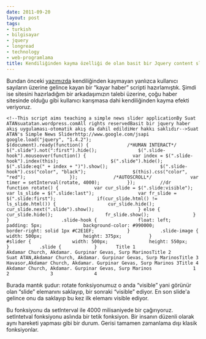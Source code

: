 ```yaml
---
date: 2011-09-20
layout: post
tags:
- turkish
- bilgisayar
- jquery
- longread
- technology
- web-programlama
title: Kendiliğinden kayma özelliği de olan basit bir Jquery content slider
---
```


Bundan önceki [yazımızda](http://suatatan.wordpress.com/2011/09/20/basit-bir-jquery-news-slider-uygulamasi/) kendiliğinden kaymayan yanlızca kullanıcı sayıların üzerine gelince kayan bir “kayar haber” scripti hazırlamıştık. Şimdi ise sitesini hazırladığım bir arkadaşımızın talebi üzerine, çoğu haber sitesinde olduğu gibi kullanıcı karışmasa dahi kendiliğinden kayma efekti veriyoruz.  

```
<!--This script aims teaching a simple news slider applicationBy Suat ATANsuatatan.wordpress.comAll rights reservedBasit bir jquery haber akış uygulaması-otomatik akış da dahil edildiHer hakkı saklıdır-->Suat ATAN's Simple News Sliderhttp://www.google.com/jsapi			google.load("jquery", "1.4.2");					$(document).ready(function() {				/*HUMAN INTERACT*/				$(".slide").not(":first").hide();				$(".slide-hook").mouseover(function() {					var index = $(".slide-hook").index(this);					$(".slide").hide();					$(".slide:eq(" + index + ")").show();					$(".slide-hook").css("color", "black");					$(this).css("color", "red");				});				/*AUTOSCROLL*/				var timer = setInterval(rotate, 4000);			});			//dr			function rotate() {				var cur_slide = $(".slide:visible");				var ls_slide = $(".slide:last");				var fr_slide = $(".slide:first");				if(cur_slide.html() != ls_slide.html()) {					cur_slide.hide();					cur_slide.next(".slide").show();				} else {					cur_slide.hide();					fr_slide.show();				}			}					.slide-hook {				float: left;				padding: 5px;				background-color: #990000;				border-right: solid 1px #C2E1EF;			}			.slide-image {				width: 500px;				height: 375px;			}			#slider {				width: 500px;				height: 550px;			}			.slide {			}		Title 1						Akdamar Church, Akdamar. Gurpinar Gevas, Surp MarinosTitle 2						Suat ATAN,Akdamar Church, Akdamar. Gurpinar Gevas, Surp MarinosTitle 3						Havasor,Akdamar Church, Akdamar. Gurpinar Gevas, Surp Marinos 3Title 4						Akdamar Church, Akdamar. Gurpinar Gevas, Surp Marinos				1				2				3				4
```

  
Burada mantık şudur: rotate fonksiyonumuz o anda “visible” yani görünür olan “slide” elemanını saklayıp, bir sonraki “visible” ediyor. En son slide'a gelince onu da saklayıp bu kez ilk elemanı visible ediyor.  
  
Bu fonksiyonu da setInterval ile 4000 milisaniyede bir çağırıyoruz. setIntetval fonksiyonu aslında bir tetik fonksiyon. Bir insanın düzenli olarak aynı hareketi yapması gibi bir durum. Gerisi tamamen zamanlama dışı klasik fonksiyonlar.
